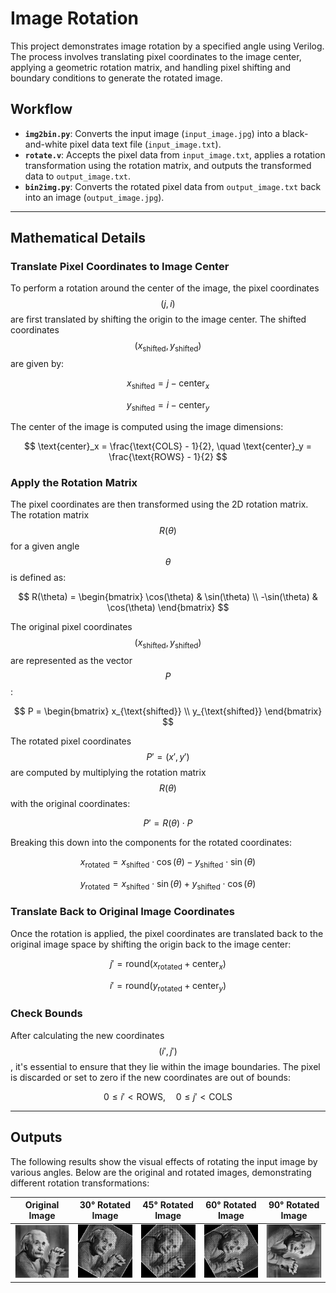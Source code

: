 
# Image Rotation  

This project demonstrates image rotation by a specified angle using Verilog. The process involves translating pixel coordinates to the image center, applying a geometric rotation matrix, and handling pixel shifting and boundary conditions to generate the rotated image.  

## Workflow  

- **`img2bin.py`**: Converts the input image (`input_image.jpg`) into a black-and-white pixel data text file (`input_image.txt`).  
- **`rotate.v`**: Accepts the pixel data from `input_image.txt`, applies a rotation transformation using the rotation matrix, and outputs the transformed data to `output_image.txt`.  
- **`bin2img.py`**: Converts the rotated pixel data from `output_image.txt` back into an image (`output_image.jpg`).  

---

## Mathematical Details  

### Translate Pixel Coordinates to Image Center  

To perform a rotation around the center of the image, the pixel coordinates $$(j, i)$$ are first translated by shifting the origin to the image center. The shifted coordinates $$(x_{\text{shifted}}, y_{\text{shifted}})$$ are given by:  

$$
x_{\text{shifted}} = j - \text{center}_x
$$  

$$
y_{\text{shifted}} = i - \text{center}_y
$$  

The center of the image is computed using the image dimensions:  

$$
\text{center}_x = \frac{\text{COLS} - 1}{2}, \quad \text{center}_y = \frac{\text{ROWS} - 1}{2}
$$  

### Apply the Rotation Matrix  

The pixel coordinates are then transformed using the 2D rotation matrix. The rotation matrix $$R(\theta)$$ for a given angle $$\theta$$ is defined as:  

$$
R(\theta) = 
\begin{bmatrix}
\cos(\theta) & \sin(\theta) \\
-\sin(\theta) & \cos(\theta)
\end{bmatrix}
$$  

The original pixel coordinates $$(x_{\text{shifted}}, y_{\text{shifted}})$$ are represented as the vector $$P$$:  

$$
P = 
\begin{bmatrix}
x_{\text{shifted}} \\
y_{\text{shifted}}
\end{bmatrix}
$$  

The rotated pixel coordinates $$P' = (x', y')$$ are computed by multiplying the rotation matrix $$R(\theta)$$ with the original coordinates:  

$$
P' = R(\theta) \cdot P
$$  

Breaking this down into the components for the rotated coordinates:  

$$
x_{\text{rotated}} = x_{\text{shifted}} \cdot \cos(\theta) - y_{\text{shifted}} \cdot \sin(\theta)
$$  

$$
y_{\text{rotated}} = x_{\text{shifted}} \cdot \sin(\theta) + y_{\text{shifted}} \cdot \cos(\theta)
$$  

### Translate Back to Original Image Coordinates  

Once the rotation is applied, the pixel coordinates are translated back to the original image space by shifting the origin back to the image center:  

$$
j' = \text{round}(x_{\text{rotated}} + \text{center}_x)
$$  

$$
i' = \text{round}(y_{\text{rotated}} + \text{center}_y)
$$  

### Check Bounds  

After calculating the new coordinates $$(i', j')$$, it's essential to ensure that they lie within the image boundaries. The pixel is discarded or set to zero if the new coordinates are out of bounds:  

$$
0 \leq i' < \text{ROWS}, \quad 0 \leq j' < \text{COLS}
$$  

---

## Outputs  

The following results show the visual effects of rotating the input image by various angles. Below are the original and rotated images, demonstrating different rotation transformations:

| Original Image           | 30° Rotated Image          | 45° Rotated Image          | 60° Rotated Image          | 90° Rotated Image          |  
|---------------------------|----------------------------|----------------------------|----------------------------|----------------------------|  
| ![Input Image](input_image.jpg) | ![30° Rotated](30deg.jpg) | ![45° Rotated](45deg.jpg) | ![60° Rotated](60deg.jpg) | ![90° Rotated](90deg.jpg) |  
